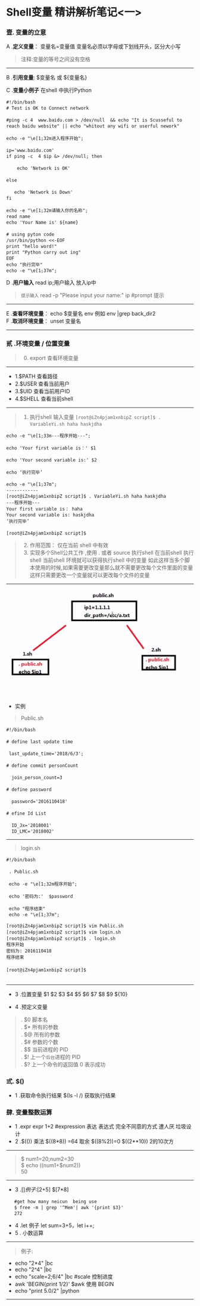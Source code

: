 Shell变量 精讲解析笔记<一>
=====
### 壹. 变量的立意
A .**定义变量**： 变量名=变量值 变量名必须以字母或下划线开头，区分大小写 
> 注释:变量的等号之间没有空格  
----
B .**引用变量**: $变量名 或 ${变量名} 

C .**变量小例子** 在shell 中执行Python
``` shell
#!/bin/bash
# Test is OK to Connect network

#ping -c 4  www.baidu.com > /dev/null  && echo "It is Scusseful to reach baidu website" || echo "whitout any wifi or userful nework"

echo -e "\e[1;32m进入程序开始";

ip='www.baidu.com'
if ping -c  4 $ip &> /dev/null; then

    echo 'Network is OK'

else

   echo 'Network is Down'
fi

echo -e "\e[1;32m请输入你的名称";
read name
echo 'Your Name is' ${name}

# using pyton code
/usr/bin/python <<-EOF
print "hello word!"
print "Python carry out ing"
EOF
echo "执行完毕"
echo -e "\e[1;37m";
```
D .**用户输入** read ip;用户输入 放入ip中
> `提示输入` read -p "Please input your name:" ip   #prompt 提示  
----
E .**查看环境变量**： echo $变量名 env 例如 env |grep back_dir2  
F .**取消环境变量**： unset 变量名
>
---
### 贰 .环境变量 / 位置变量
> 0. export 查看环境变量
---
 * 1.$PATH  查看路径
 * 2.$USER  查看当前用户
 * 3.$UID   查看当前用户ID
 * 4.$SHELL 查看当前shell
---
> 1. 执行shell 输入变量 `[root@iZn4pjam1xnbipZ script]$ . VariableYi.sh haha haskjdha` 
``` shell
echo -e "\e[1;33m---程序开始---";

echo 'Your first variable is：' $1

echo 'Your second variable is:' $2

echo ‘执行完毕’

echo -e "\e[1;37m";
------------
[root@iZn4pjam1xnbipZ script]$ . VariableYi.sh haha haskjdha
---程序开始---
Your first variable is： haha
Your second variable is: haskjdha
‘执行完毕’

[root@iZn4pjam1xnbipZ script]$ 
```
> 2. 作用范围： 仅在当前 shell 中有效 
> 3. 实现多个Shell公共工作 ,使用 . 或者 source 执行shell 在当前shell 执行shell  当前shell 环境就可以获得执行shell 中的变量
> 如此这样当多个脚本使用的时候,如果需要更改变量那么就不需要更改每个文件里面的变量 这样只需要更改一个变量就可以更改每个文件的变量
----
![Pulic shell](/Image/publicsh.png)
* 实例
> Public.sh
``` shell
#!/bin/bash

# define last update time

 last_update_time='2018/6/3';

# define commit personCount

  join_person_count=3

# define password 

  password='2016110418'

# efine Id List

  ID_Jx='2018001'
  ID_LMC='2018002'
```
----
> login.sh
``` shell
#!/bin/bash

 . Public.sh

 echo -e "\e[1;32m程序开始";

 echo '密码为:'  $password

 echo "程序结束"
 echo -e "\e[1;37m";
``` 
``` bash
[root@iZn4pjam1xnbipZ script]$ vim Public.sh
[root@iZn4pjam1xnbipZ script]$ vim login.sh
[root@iZn4pjam1xnbipZ script]$ . login.sh
程序开始
密码为: 2016110418
程序结束

[root@iZn4pjam1xnbipZ script]$ 
          
```
---
* 3 .位置变量 $1 $2 $3 $4 $5 $6 $7 $8 $9 ${10} 
 
* 4 .预定义变量  
> . $0 脚本名   
> . $* 所有的参数   
> . $@ 所有的参数  
> . $# 参数的个数   
> . $$ 当前进程的 PID   
> . $! 上一个`后台`进程的 PID   
> . $? 上一个命令的返回值 0 表示成功  
### 弎. $() 
* 1 .获取命令执行结果 $(ls -l /) 获取执行结果
### 肆. 变量整数运算
* 1 .expr   expr 1+2    #expression 表达 表达式 完全不同意的方式 遭人厌 垃圾设计
* 2 .$(()) 乘法 $((8\*8)) =64 取余 $((8%2))=0  $((2\*\*10)) 2的10次方  
---
> $ num1=20;num2=30  
> $ echo $(($num1+$num2))  
> 50  
---
* 3 .$[] 例子:$[2+5] $[7\*8]
``` shell
   #get how many neicun  being use 
   $ free -m | grep '^Mem'| awk '{print $3}'
   272
```
* 4 .let 例子 let sum=3+5，let i++;
* 5 . 小数运算 
---
> 例子:
*  echo "2\*4" |bc 
*  echo "2^4" |bc 
*  echo "scale=2;6/4" |bc #scale 控制进度  
*  awk 'BEGIN{print 1/2}'  $awk 使用 BEGIN 
*  echo "print 5.0/2" |python 
---
